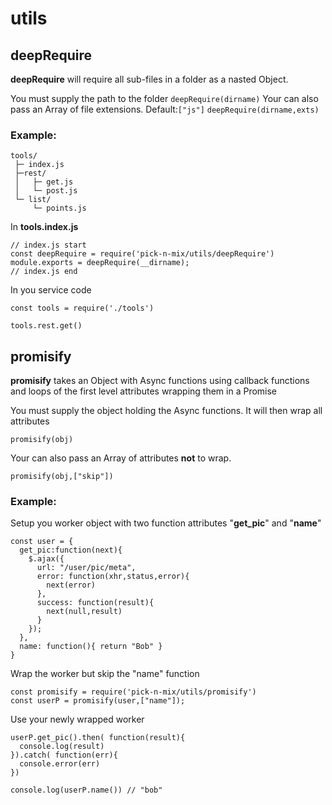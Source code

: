 # utils

## deepRequire

**deepRequire** will require all sub-files in a folder as a nasted Object.

You must supply the path to the folder
`deepRequire(dirname)`
Your can also pass an Array of file extensions. Default:`["js"]`
`deepRequire(dirname,exts)`

### Example:

    tools/
     ├─ index.js
     ├─rest/
     │   ├─ get.js
     │   └─ post.js
     └─ list/
         └─ points.js

In **tools.index.js**
```JS
// index.js start
const deepRequire = require('pick-n-mix/utils/deepRequire')
module.exports = deepRequire(__dirname);
// index.js end
```

In you service code

```JS
const tools = require('./tools')

tools.rest.get()
```

## promisify

**promisify** takes an Object with Async functions using callback functions and loops of the first level attributes wrapping them in a Promise

You must supply the object holding the Async functions. It will then wrap all attributes

`promisify(obj)`

Your can also pass an Array of attributes **not** to wrap.

`promisify(obj,["skip"])`

### Example:

Setup you worker object with two function attributes "**get_pic**" and "**name**"
```JS
const user = {
  get_pic:function(next){
    $.ajax({
      url: "/user/pic/meta",
      error: function(xhr,status,error){
        next(error)
      },
      success: function(result){
        next(null,result)
      }
    });
  },
  name: function(){ return "Bob" }
}
```

Wrap the worker but skip the "name" function
```JS
const promisify = require('pick-n-mix/utils/promisify')
const userP = promisify(user,["name"]);
```

Use your newly wrapped worker

```JS
userP.get_pic().then( function(result){
  console.log(result)
}).catch( function(err){
  console.error(err)
})

console.log(userP.name()) // "bob"
```

